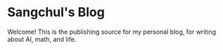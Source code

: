 # Sangchul's Blog

Welcome! This is the publishing source for my personal blog, for writing about AI, math, and life.
